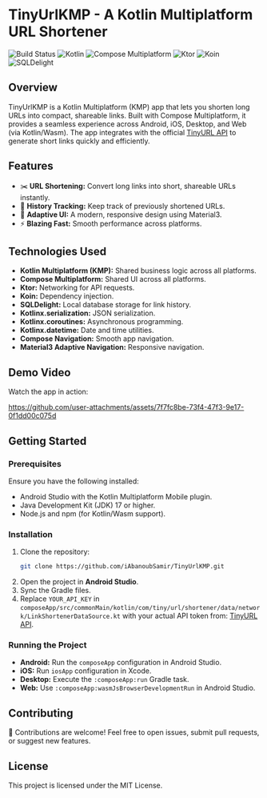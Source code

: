 # TinyUrlKMP - A Kotlin Multiplatform URL Shortener

![Build Status](https://img.shields.io/badge/build-passing-brightgreen) ![Kotlin](https://img.shields.io/badge/Kotlin-2.1.0-blue.svg) ![Compose Multiplatform](https://img.shields.io/badge/Compose%20Multiplatform-1.7.0-blue) ![Ktor](https://img.shields.io/badge/Ktor-Client-orange) ![Koin](https://img.shields.io/badge/Koin-DI-purple) ![SQLDelight](https://img.shields.io/badge/SQLDelight-Database-yellow)

## Overview

TinyUrlKMP is a Kotlin Multiplatform (KMP) app that lets you shorten long URLs into compact,
shareable links. Built with Compose Multiplatform, it provides a seamless experience across Android,
iOS, Desktop, and Web (via Kotlin/Wasm). The app integrates with the
official [TinyURL API](https://tinyurl.com/app/dev) to generate short links quickly and efficiently.

## Features

- ✂️ **URL Shortening:** Convert long links into short, shareable URLs instantly.
- 📜 **History Tracking:** Keep track of previously shortened URLs.
- 🎨 **Adaptive UI:** A modern, responsive design using Material3.
- ⚡ **Blazing Fast:** Smooth performance across platforms.

## Technologies Used

- **Kotlin Multiplatform (KMP):** Shared business logic across all platforms.
- **Compose Multiplatform:** Shared UI across all platforms.
- **Ktor:** Networking for API requests.
- **Koin:** Dependency injection.
- **SQLDelight:** Local database storage for link history.
- **Kotlinx.serialization:** JSON serialization.
- **Kotlinx.coroutines:** Asynchronous programming.
- **Kotlinx.datetime:** Date and time utilities.
- **Compose Navigation:** Smooth app navigation.
- **Material3 Adaptive Navigation:** Responsive navigation.

## Demo Video

Watch the app in action:

https://github.com/user-attachments/assets/7f7fc8be-73f4-47f3-9e17-0f1dd00c075d


## Getting Started

### Prerequisites

Ensure you have the following installed:

- Android Studio with the Kotlin Multiplatform Mobile plugin.
- Java Development Kit (JDK) 17 or higher.
- Node.js and npm (for Kotlin/Wasm support).

### Installation

1. Clone the repository:
   ```sh
   git clone https://github.com/iAbanoubSamir/TinyUrlKMP.git
   ```
2. Open the project in **Android Studio**.
3. Sync the Gradle files.
4. Replace `YOUR_API_KEY` in
   `composeApp/src/commonMain/kotlin/com/tiny/url/shortener/data/network/LinkShortenerDataSource.kt`
   with your actual API token from: [TinyURL API](https://tinyurl.com/app/dev).

### Running the Project

- **Android:** Run the `composeApp` configuration in Android Studio.
- **iOS:** Run `iosApp` configuration in Xcode.
- **Desktop:** Execute the `:composeApp:run` Gradle task.
- **Web:** Use `:composeApp:wasmJsBrowserDevelopmentRun` in Android Studio.

## Contributing

🚀 Contributions are welcome! Feel free to open issues, submit pull requests, or suggest new
features.

## License

This project is licensed under the MIT License.
